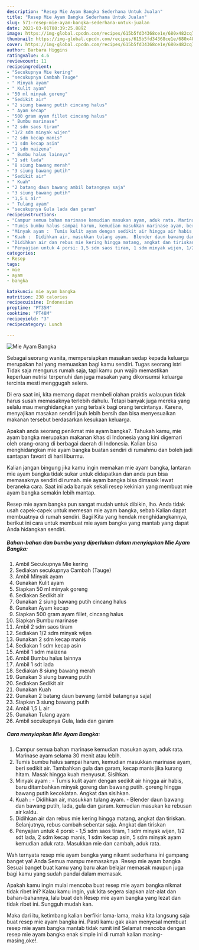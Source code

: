 ```yaml
---
description: "Resep Mie Ayam Bangka Sederhana Untuk Jualan"
title: "Resep Mie Ayam Bangka Sederhana Untuk Jualan"
slug: 571-resep-mie-ayam-bangka-sederhana-untuk-jualan
date: 2021-03-01T08:39:25.889Z
image: https://img-global.cpcdn.com/recipes/615b5fd34368ce1e/680x482cq70/mie-ayam-bangka-foto-resep-utama.jpg
thumbnail: https://img-global.cpcdn.com/recipes/615b5fd34368ce1e/680x482cq70/mie-ayam-bangka-foto-resep-utama.jpg
cover: https://img-global.cpcdn.com/recipes/615b5fd34368ce1e/680x482cq70/mie-ayam-bangka-foto-resep-utama.jpg
author: Barbara Higgins
ratingvalue: 4.6
reviewcount: 11
recipeingredient:
- "Secukupnya Mie kering"
- "secukupnya Cambah Tauge"
- " Minyak ayam"
- " Kulit ayam"
- "50 ml minyak goreng"
- "Sedikit air"
- "2 siung bawang putih cincang halus"
- " Ayam kecap"
- "500 gram ayam fillet cincang halus"
- " Bumbu marinase"
- "2 sdm saos tiram"
- "1/2 sdm minyak wijen"
- "2 sdm kecap manis"
- "1 sdm kecap asin"
- "1 sdm maizena"
- " Bumbu halus lainnya"
- "1 sdt lada"
- "8 siung bawang merah"
- "3 siung bawang putih"
- "Sedikit air"
- " Kuah"
- "2 batang daun bawang ambil batangnya saja"
- "3 siung bawang putih"
- "1,5 L air"
- " Tulang ayam"
- "secukupnya Gula lada dan garam"
recipeinstructions:
- "Campur semua bahan marinase kemudian masukan ayam, aduk rata. Marinase ayam selama 30 menit atau lebih."
- "Tumis bumbu halus sampai harum, kemudian masukkan marinase ayam, beri sedikit air. Tambahkan gula dan garam, kecap manis jika kurang hitam. Masak hingga kuah menyusut. Sisihkan."
- "Minyak ayam :  Tumis kulit ayam dengan sedikit air hingga air habis, baru ditambahkan minyak goreng dan bawang putih. goreng hingga bawang putih kecoklatan. Angkat dan sisihkan."
- "Kuah :  Didihkan air, masukkan tulang ayam.  Blender daun bawang dan bawang putih, lada, gula dan garam. kemudian masukan ke rebusan air kaldu."
- "Didihkan air dan rebus mie kering hingga matang, angkat dan tiriskan. Selanjutnya, rebus cambah sebentar saja. Angkat dan tiriskan"
- "Penyajian untuk 4 porsi: 1,5 sdm saos tiram, 1 sdm minyak wijen, 1/2 sdt lada, 2 sdm kecap manis, 1 sdm kecap asin, 5 sdm minyak ayam kemudian aduk rata. Masukkan mie dan cambah, aduk rata."
categories:
- Resep
tags:
- mie
- ayam
- bangka

katakunci: mie ayam bangka 
nutrition: 238 calories
recipecuisine: Indonesian
preptime: "PT35M"
cooktime: "PT48M"
recipeyield: "3"
recipecategory: Lunch

---
```



![Mie Ayam Bangka](https://img-global.cpcdn.com/recipes/615b5fd34368ce1e/680x482cq70/mie-ayam-bangka-foto-resep-utama.jpg)

Sebagai seorang wanita, mempersiapkan masakan sedap kepada keluarga merupakan hal yang memuaskan bagi kamu sendiri. Tugas seorang istri Tidak saja mengurus rumah saja, tapi kamu pun wajib memastikan keperluan nutrisi terpenuhi dan juga masakan yang dikonsumsi keluarga tercinta mesti menggugah selera.

Di era  saat ini, kita memang dapat membeli olahan praktis walaupun tidak harus susah memasaknya terlebih dahulu. Tetapi banyak juga mereka yang selalu mau menghidangkan yang terbaik bagi orang tercintanya. Karena, menyajikan masakan sendiri jauh lebih bersih dan bisa menyesuaikan makanan tersebut berdasarkan kesukaan keluarga. 



Apakah anda seorang penikmat mie ayam bangka?. Tahukah kamu, mie ayam bangka merupakan makanan khas di Indonesia yang kini digemari oleh orang-orang di berbagai daerah di Indonesia. Kalian bisa menghidangkan mie ayam bangka buatan sendiri di rumahmu dan boleh jadi santapan favorit di hari liburmu.

Kalian jangan bingung jika kamu ingin memakan mie ayam bangka, lantaran mie ayam bangka tidak sukar untuk didapatkan dan anda pun bisa memasaknya sendiri di rumah. mie ayam bangka bisa dimasak lewat beraneka cara. Saat ini ada banyak sekali resep kekinian yang membuat mie ayam bangka semakin lebih mantap.

Resep mie ayam bangka pun sangat mudah untuk dibikin, lho. Anda tidak usah capek-capek untuk memesan mie ayam bangka, sebab Kalian dapat membuatnya di rumah sendiri. Bagi Kita yang hendak menghidangkannya, berikut ini cara untuk membuat mie ayam bangka yang mantab yang dapat Anda hidangkan sendiri.

<!--inarticleads1-->

##### Bahan-bahan dan bumbu yang diperlukan dalam menyiapkan Mie Ayam Bangka:

1. Ambil Secukupnya Mie kering
1. Sediakan secukupnya Cambah (Tauge)
1. Ambil  Minyak ayam
1. Gunakan  Kulit ayam
1. Siapkan 50 ml minyak goreng
1. Sediakan Sedikit air
1. Gunakan 2 siung bawang putih cincang halus
1. Gunakan  Ayam kecap
1. Siapkan 500 gram ayam fillet, cincang halus
1. Siapkan  Bumbu marinase
1. Ambil 2 sdm saos tiram
1. Sediakan 1/2 sdm minyak wijen
1. Gunakan 2 sdm kecap manis
1. Sediakan 1 sdm kecap asin
1. Ambil 1 sdm maizena
1. Ambil  Bumbu halus lainnya
1. Ambil 1 sdt lada
1. Sediakan 8 siung bawang merah
1. Gunakan 3 siung bawang putih
1. Sediakan Sedikit air
1. Gunakan  Kuah
1. Gunakan 2 batang daun bawang (ambil batangnya saja)
1. Siapkan 3 siung bawang putih
1. Ambil 1,5 L air
1. Gunakan  Tulang ayam
1. Ambil secukupnya Gula, lada dan garam




<!--inarticleads2-->

##### Cara menyiapkan Mie Ayam Bangka:

1. Campur semua bahan marinase kemudian masukan ayam, aduk rata. Marinase ayam selama 30 menit atau lebih.
1. Tumis bumbu halus sampai harum, kemudian masukkan marinase ayam, beri sedikit air. Tambahkan gula dan garam, kecap manis jika kurang hitam. Masak hingga kuah menyusut. Sisihkan.
1. Minyak ayam :  - Tumis kulit ayam dengan sedikit air hingga air habis, baru ditambahkan minyak goreng dan bawang putih. goreng hingga bawang putih kecoklatan. Angkat dan sisihkan.
1. Kuah :  - Didihkan air, masukkan tulang ayam. -  Blender daun bawang dan bawang putih, lada, gula dan garam. kemudian masukan ke rebusan air kaldu.
1. Didihkan air dan rebus mie kering hingga matang, angkat dan tiriskan. Selanjutnya, rebus cambah sebentar saja. Angkat dan tiriskan
1. Penyajian untuk 4 porsi: - 1,5 sdm saos tiram, 1 sdm minyak wijen, 1/2 sdt lada, 2 sdm kecap manis, 1 sdm kecap asin, 5 sdm minyak ayam kemudian aduk rata. Masukkan mie dan cambah, aduk rata.




Wah ternyata resep mie ayam bangka yang nikamt sederhana ini gampang banget ya! Anda Semua mampu memasaknya. Resep mie ayam bangka Sesuai banget buat kamu yang baru akan belajar memasak maupun juga bagi kamu yang sudah pandai dalam memasak.

Apakah kamu ingin mulai mencoba buat resep mie ayam bangka nikmat tidak ribet ini? Kalau kamu ingin, yuk kita segera siapkan alat-alat dan bahan-bahannya, lalu buat deh Resep mie ayam bangka yang lezat dan tidak ribet ini. Sungguh mudah kan. 

Maka dari itu, ketimbang kalian berfikir lama-lama, maka kita langsung saja buat resep mie ayam bangka ini. Pasti kamu gak akan menyesal membuat resep mie ayam bangka mantab tidak rumit ini! Selamat mencoba dengan resep mie ayam bangka enak simple ini di rumah kalian masing-masing,oke!.

